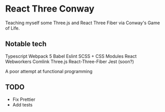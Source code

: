 # React Three Conway

Teaching myself some Three.js and React Three Fiber via Conway's Game of Life.

## Notable tech

Typescript
Webpack 5
Babel
Eslint
SCSS + CSS Modules
React
Webworkers
Comlink
Three.js
React-Three-Fiber
Jest (soon?)

A poor attempt at functional programming

## TODO

- Fix Prettier
- Add tests